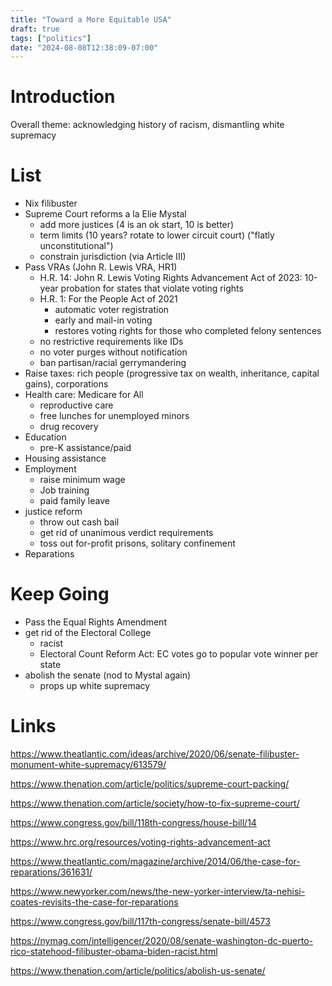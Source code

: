 ```yaml
---
title: "Toward a More Equitable USA"
draft: true
tags: ["politics"]
date: "2024-08-08T12:38:09-07:00"
---
```


# Introduction

Overall theme: acknowledging history of racism, dismantling white supremacy

# List

* Nix filibuster
* Supreme Court reforms a la Elie Mystal
    * add more justices (4 is an ok start, 10 is better)
    * term limits (10 years? rotate to lower circuit court) ("flatly unconstitutional")
    * constrain jurisdiction (via Article III)
* Pass VRAs (John R. Lewis VRA, HR1)
    * H.R. 14: John R. Lewis Voting Rights Advancement Act of 2023: 10-year probation for states that violate voting rights
    * H.R. 1: For the People Act of 2021
        * automatic voter registration
        * early and mail-in voting
        * restores voting rights for those who completed felony sentences
    * no restrictive requirements like IDs
    * no voter purges without notification
    * ban partisan/racial gerrymandering
* Raise taxes: rich people (progressive tax on wealth, inheritance, capital gains), corporations
* Health care: Medicare for All
    * reproductive care
    * free lunches for unemployed minors
    * drug recovery
* Education
    * pre-K assistance/paid
* Housing assistance
* Employment
    * raise minimum wage
    * Job training
    * paid family leave
* justice reform
    * throw out cash bail
    * get rid of unanimous verdict requirements
    * toss out for-profit prisons, solitary confinement
* Reparations

# Keep Going

* Pass the Equal Rights Amendment
* get rid of the Electoral College
    * racist
    * Electoral Count Reform Act: EC votes go to popular vote winner per state
* abolish the senate (nod to Mystal again)
    * props up white supremacy

# Links

https://www.theatlantic.com/ideas/archive/2020/06/senate-filibuster-monument-white-supremacy/613579/

https://www.thenation.com/article/politics/supreme-court-packing/

https://www.thenation.com/article/society/how-to-fix-supreme-court/

https://www.congress.gov/bill/118th-congress/house-bill/14

https://www.hrc.org/resources/voting-rights-advancement-act

https://www.theatlantic.com/magazine/archive/2014/06/the-case-for-reparations/361631/

https://www.newyorker.com/news/the-new-yorker-interview/ta-nehisi-coates-revisits-the-case-for-reparations

https://www.congress.gov/bill/117th-congress/senate-bill/4573

https://nymag.com/intelligencer/2020/08/senate-washington-dc-puerto-rico-statehood-filibuster-obama-biden-racist.html

https://www.thenation.com/article/politics/abolish-us-senate/
